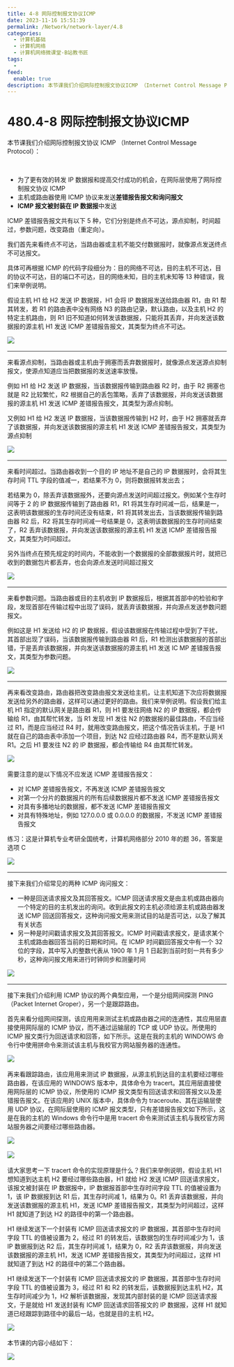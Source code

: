 ```yaml
---
title: 4-8 网际控制报文协议ICMP
date: 2023-11-16 15:51:39
permalink: /Network/network-layer/4.8
categories:
  - 计算机基础
  - 计算机网络
  - 计算机网络微课堂-B站教书匠
tags:
  - 
feed:
  enable: true
description: 本节课我们介绍网际控制报文协议ICMP （Internet Control Message Protocol）
---
```



# 480.4-8 网际控制报文协议ICMP

本节课我们介绍网际控制报文协议 ICMP （Internet Control Message Protocol）：
<!-- more -->

‍

* 为了更有效的转发 IP 数据报和提高交付成功的机会，在网际层使用了网际控制报文协议 ICMP
* 主机或路由器使用 ICMP 协议来发送**差错报告报文和询问报文**
* **ICMP 报文被封装在 IP 数据报**中发送

ICMP 差错报告报文共有以下 5 种，它们分别是终点不可达，源点抑制，时间超过，参数问题，改变路由（重定向）。

我们首先来看终点不可达，当路由器或主机不能交付数据报时，就像源点发送终点不可达报文。

具体可再根据 ICMP 的代码字段细分为：目的网络不可达，目的主机不可达，目的协议不可达，目的端口不可达，目的网络未知，目的主机未知等 13 种错误，我们来举例说明。

假设主机 H1 给 H2 发送 IP 数据报，H1 会将 IP 数据报发送给路由器 R1，由 R1 帮其转发，若 R1 的路由表中没有网络 N3 的路由记录，默认路由，以及主机 H2 的特定主机路由，则 R1 旧不知道如何转发该数据报，只能将其丢弃，并向发送该数据报的源主机 H1 发送 ICMP 差错报告报文，其类型为终点不可达。

​![](https://image.peterjxl.com/blog/image-20211218213908-451999e.png)​

---

来看源点抑制，当路由器或主机由于拥塞而丢弃数据报时，就像源点发送源点抑制报文，使源点知道应当把数据报的发送速率放慢。

例如 H1 给 H2 发送 IP 数据报，当该数据报传输到路由器 R2 时，由于 R2 拥塞也就是 R2 比较繁忙，R2 根据自己的丢包策略，丢弃了该数据报，并向发送该数据报的源主机 H1 发送 ICMP 差错报告报文，其类型为源点抑制。

又例如 H1 给 H2 发送 IP 数据报，当该数据报传输到 H2 时，由于 H2 拥塞就丢弃了该数据报，并向发送该数据报的源主机 H1 发送 ICMP 差错报告报文，其类型为源点抑制

​![](https://image.peterjxl.com/blog/image-20211218214026-3141412.png)​

---

来看时间超过。当路由器收到一个目的 IP 地址不是自己的 IP 数据报时，会将其生存时间 TTL 字段的值减一，若结果不为 0，则将数据报转发出去；

若结果为 0，除丢弃该数据报外，还要向源点发送时间超过报文。例如某个生存时间等于 2 的 IP 数据报传输到了路由器 R1，R1 将其生存时间减一后，结果是一，这表明该数据报的生存时间还没有结束，R1 将其转发出去，当该数据报传输到路由器 R2 后，R2 将其生存时间减一号结果是 0，这表明该数据报的生存时间结束了，R2 丢弃该数据报，并向发送该数据报的源主机 H1 发送 ICMP 差错报告报文，其类型为时间超过。

另外当终点在预先规定的时间内，不能收到一个数据报的全部数据报片时，就把已收到的数据包片都丢弃，也会向源点发送时间超过报文

​![](https://image.peterjxl.com/blog/image-20211218214158-lf39m0i.png)​

---

来看参数问题。当路由器或目的主机收到 IP 数据报后，根据其首部中的检验和字段，发现首部在传输过程中出现了误码，就丢弃该数据报，并向源点发送参数问题报文。

例如这是 H1 发送给 H2 的 IP 数据报，假设该数据报在传输过程中受到了干扰，其首部出现了误码，当该数据报传输到路由器 R1 后，R1 检测出该数据报的首部出错，于是丢弃该数据报，并向发送该数据报的源主机 H1 发送 IC MP 差错报告报文，其类型为参数问题。

​![](https://image.peterjxl.com/blog/image-20211218214350-or0t0e1.png)​

---

再来看改变路由，路由器把改变路由报文发送给主机，让主机知道下次应将数据报发送给另外的路由器，这样可以通过更好的路由。我们来举例说明。假设我们给主机 H1 指定的默认网关是路由器 R1，则 H1 要发往网络 N2 的 IP 数据报，都会传输给 R1，由其帮忙转发，当 R1 发现 H1 发往 N2 的数据报的最佳路由，不应当经过 R1，而是应当经过 R4 时，就用改变路由报文，把这个情况告诉主机，于是 H1 就在自己的路由表中添加一个项目，到达 N2 应经过路由器 R4，而不是默认网关 R1。之后 H1 要发往 N2 的 IP 数据报，都会传输给 R4 由其帮忙转发。

​![](https://image.peterjxl.com/blog/image-20211218214528-hjxsoq2.png)​

需要注意的是以下情况不应发送 ICMP 差错报告报文：

* 对 ICMP 差错报告报文，不再发送 ICMP 差错报告报文
* 对第一个分片的数据报片的所有后续数据报片都不发送 ICMP 差错报告报文
* 对具有多播地址的数据报，都不发送 ICMP 差错报告报文
* 对具有特殊地址，例如 127.0.0.0 或 0.0.0.0 的数据报，不发送 ICMP 差错报告报文

练习：这是计算机专业考研全国统考，计算机网络部分 2010 年的题 36，答案是选项 C

​![](https://image.peterjxl.com/blog/image-20211218214643-6w2kjlc.png)​

---

接下来我们介绍常见的两种 ICMP 询问报文：

* 一种是回送请求报文及其回答报文。ICMP 回送请求报文是由主机或路由器向一个特定的目的主机发出的询问。收到此报文的主机必须给源主机或路由器发送 ICMP 回送回答报文，这种询问报文用来测试目的站是否可达，以及了解其有关状态
* 另一种是时间戳请求报文及其回答报文。ICMP 时间戳请求报文，是请求某个主机或路由器回答当前的日期和时间。在 ICMP 时间戳回答报文中有一个 32 位的字段，其中写入的整数代表从 1900 年 1 月 1 日起到当前时刻一共有多少秒，这种询问报文用来进行时钟同步和测量时间

​![](https://image.peterjxl.com/blog/image-20211218214755-okkyh3z.png)​

---

接下来我们介绍利用 ICMP 协议的两个典型应用，一个是分组网间探测 PING（Packet Internet Groper），另一个是跟踪路由。

首先来看分组网间探测，该应用用来测试主机或路由器之间的连通性，其应用层直接使用网际层的 ICMP 协议，而不通过运输层的 TCP 或 UDP 协议。所使用的 ICMP 报文类行为回送请求和回答，如下所示。这是在我的主机的 WINDOWS 命令行中使用拼命令来测试该主机与我校官方网站服务器的连通性。

​![](https://image.peterjxl.com/blog/image-20211218214917-1sascae.png)​

再来看跟踪路由，该应用用来测试 IP 数据报，从源主机到达目的主机要经过哪些路由器，在该应用的 WINDOWS 版本中，具体命令为 tracert。其应用层直接使用网际层的 ICMP 协议，所使用的 ICMP 报文类型有回送请求和回答报文以及差错报告报文。在该应用的 UNIX 版本中，具体命令为 traceroute、其在运输层使用 UDP 协议，在网际层使用的 ICMP 报文类型，只有差错报告报文如下所示，这是在我的主机的 Windows 命令行中是用 tracert 命令来测试该主机与我校官方网站服务器之间要经过哪些路由器。

​![](https://image.peterjxl.com/blog/image-20211218215055-5fgrpxy.png)​

​![](https://image.peterjxl.com/blog/image-20211218215104-ikvttnq.png)​

请大家思考一下 tracert 命令的实现原理是什么？我们来举例说明，假设主机 H1 想知道到达主机 H2 要经过哪些路由器，H1 就给 H2 发送 ICMP 回送请求报文，该报文被封装在 IP 数据报中，IP 数据报首部中生存时间字段 TTL 的值被设置为1，该 IP 数据报到达 R1 后，其生存时间减 1，结果为 0。R1 丢弃该数据报，并向发送该数据报的源主机 H1，发送 ICMP 差错报告报文，其类型为时间超过，这样 H1 就知道了到达 H2 的路径中的第一个路由器。

H1 继续发送下一个封装有 ICMP 回送请求报文的 IP 数据报，其首部中生存时间字段 TTL 的值被设置为 2，经过 R1 的转发后，该数据包的生存时间减少为 1，该 IP 数据报到达 R2 后，其生存时间减 1，结果为 0，R2 丢弃该数据报，并向发送该数据报的源主机 H1，发送 ICMP 差错报告报文，其类型为时间超过，这样 H1 就知道了到达 H2 的路径中的第二个路由器。

H1 继续发送下一个封装有 ICMP 回送请求报文的 IP 数据报，其首部中生存时间字段 TTL 的值被设置为 3，经过 R1 和 R2 的转发后，该数据报到达主机 H2，其生存时间减少为 1，H2 解析该数据报，发现其内部封装的是 ICMP 回送请求报文，于是就给 H1 发送封装有 ICMP 回送请求回答报文的 IP 数据报，这样 H1 就知道已经跟踪到路径中的最后一站，也就是目的主机 H2。

​![](https://image.peterjxl.com/blog/image-20211218215337-uv54qh7.png)​

本节课的内容小结如下：

​![](https://image.peterjxl.com/blog/image-20211218215405-6axuk7o.png)​

‍

‍
